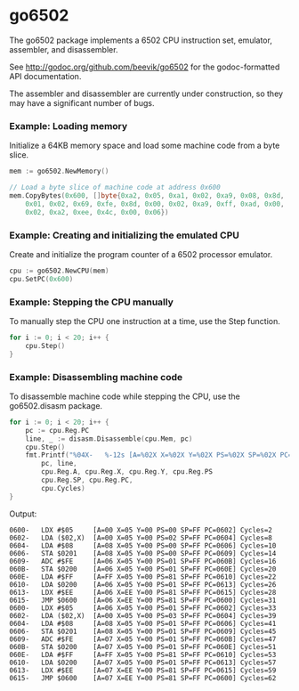 go6502
======

The go6502 package implements a 6502 CPU instruction set, emulator,
assembler, and disassembler.

See http://godoc.org/github.com/beevik/go6502 for the godoc-formatted API
documentation.

The assembler and disassembler are currently under construction, so they
may have a significant number of bugs.

### Example: Loading memory

Initialize a 64KB memory space and load some machine code from a byte
slice.
```go
mem := go6502.NewMemory()

// Load a byte slice of machine code at address 0x600
mem.CopyBytes(0x600, []byte{0xa2, 0x05, 0xa1, 0x02, 0xa9, 0x08, 0x8d,
    0x01, 0x02, 0x69, 0xfe, 0x8d, 0x00, 0x02, 0xa9, 0xff, 0xad, 0x00,
    0x02, 0xa2, 0xee, 0x4c, 0x00, 0x06})
```

### Example: Creating and initializing the emulated CPU

Create and initialize the program counter of a 6502 processor emulator.
```go
cpu := go6502.NewCPU(mem)
cpu.SetPC(0x600)
```

### Example: Stepping the CPU manually

To manually step the CPU one instruction at a time, use the Step function.
```go
for i := 0; i < 20; i++ {
    cpu.Step()
}
```

### Example: Disassembling machine code

To disassemble machine code while stepping the CPU, use the go6502.disasm
package.
```go
for i := 0; i < 20; i++ {
    pc := cpu.Reg.PC
    line, _ := disasm.Disassemble(cpu.Mem, pc)
    cpu.Step()
    fmt.Printf("%04X-   %-12s [A=%02X X=%02X Y=%02X PS=%02X SP=%02X PC=%04X] Cycles=%d\n",
        pc, line,
        cpu.Reg.A, cpu.Reg.X, cpu.Reg.Y, cpu.Reg.PS
        cpu.Reg.SP, cpu.Reg.PC,
        cpu.Cycles)
}
```

Output:
```
0600-   LDX #$05     [A=00 X=05 Y=00 PS=00 SP=FF PC=0602] Cycles=2
0602-   LDA ($02,X)  [A=00 X=05 Y=00 PS=02 SP=FF PC=0604] Cycles=8
0604-   LDA #$08     [A=08 X=05 Y=00 PS=00 SP=FF PC=0606] Cycles=10
0606-   STA $0201    [A=08 X=05 Y=00 PS=00 SP=FF PC=0609] Cycles=14
0609-   ADC #$FE     [A=06 X=05 Y=00 PS=01 SP=FF PC=060B] Cycles=16
060B-   STA $0200    [A=06 X=05 Y=00 PS=01 SP=FF PC=060E] Cycles=20
060E-   LDA #$FF     [A=FF X=05 Y=00 PS=81 SP=FF PC=0610] Cycles=22
0610-   LDA $0200    [A=06 X=05 Y=00 PS=01 SP=FF PC=0613] Cycles=26
0613-   LDX #$EE     [A=06 X=EE Y=00 PS=81 SP=FF PC=0615] Cycles=28
0615-   JMP $0600    [A=06 X=EE Y=00 PS=81 SP=FF PC=0600] Cycles=31
0600-   LDX #$05     [A=06 X=05 Y=00 PS=01 SP=FF PC=0602] Cycles=33
0602-   LDA ($02,X)  [A=00 X=05 Y=00 PS=03 SP=FF PC=0604] Cycles=39
0604-   LDA #$08     [A=08 X=05 Y=00 PS=01 SP=FF PC=0606] Cycles=41
0606-   STA $0201    [A=08 X=05 Y=00 PS=01 SP=FF PC=0609] Cycles=45
0609-   ADC #$FE     [A=07 X=05 Y=00 PS=01 SP=FF PC=060B] Cycles=47
060B-   STA $0200    [A=07 X=05 Y=00 PS=01 SP=FF PC=060E] Cycles=51
060E-   LDA #$FF     [A=FF X=05 Y=00 PS=81 SP=FF PC=0610] Cycles=53
0610-   LDA $0200    [A=07 X=05 Y=00 PS=01 SP=FF PC=0613] Cycles=57
0613-   LDX #$EE     [A=07 X=EE Y=00 PS=81 SP=FF PC=0615] Cycles=59
0615-   JMP $0600    [A=07 X=EE Y=00 PS=81 SP=FF PC=0600] Cycles=62
```
